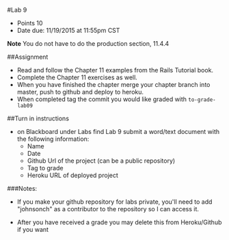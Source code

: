 #Lab 9
* Points 10
* Date due: 11/19/2015 at 11:55pm CST

**Note** You do not have to do the production section, 11.4.4

##Assignment
* Read and follow the Chapter 11 examples from the Rails Tutorial book.
* Complete the Chapter 11 exercises as well.
* When you have finished the chapter merge your chapter branch into master, push to github and deploy to heroku.
* When completed tag the commit you would like graded with ```to-grade-lab09```



##Turn in instructions
* on Blackboard under Labs find Lab 9 submit a word/text document with the following information:
  * Name
  * Date
  * Github Url of the project (can be a public repository)
  * Tag to grade
  * Heroku URL of deployed project

###Notes:
* If you make your github repository for labs private, you'll need to add "johnsonch" as a contributor to the repository so I can access it.

* After you have received a grade you may delete this from Heroku/Github if you want
